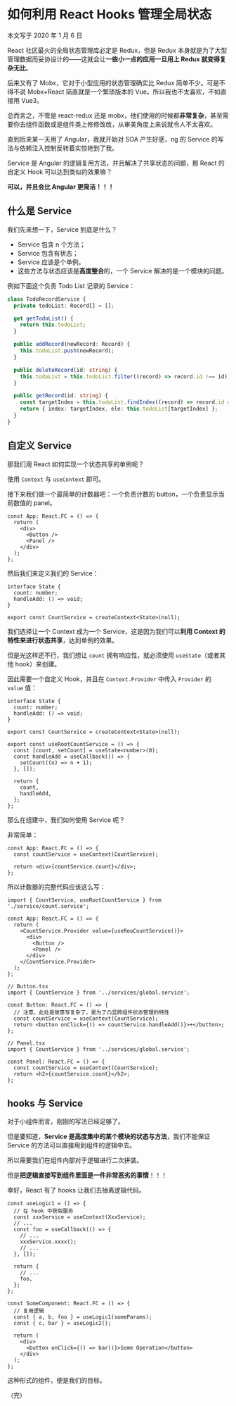 # 如何利用 React Hooks 管理全局状态

本文写于 2020 年 1 月 6 日

React 社区最火的全局状态管理库必定是 Redux，但是 Redux 本身就是为了大型管理数据而妥协设计的——这就会让**一些小一点的应用一旦用上 Redux 就变得复杂无比**。

后来又有了 Mobx，它对于小型应用的状态管理确实比 Redux 简单不少。可是不得不说 Mobx+React 简直就是一个繁琐版本的 Vue。所以我也不太喜欢，不如直接用 Vue3。

总而言之，不管是 react-redux 还是 mobx，他们使用的时候都**非常复杂**，甚至需要你去组件函数或是组件类上修修改改，从审美角度上来说就令人不太喜欢。

直到后来某一天用了 Angular，我就开始对 SOA 产生好感，ng 的 Service 的写法与依赖注入控制反转着实惊艳到了我。

Service 是 Angular 的逻辑复用方法，并且解决了共享状态的问题，那 React 的自定义 Hook 可以达到类似的效果嘛？

**可以，并且会比 Angular 更简洁！！！**

## 什么是 Service

我们先来想一下，Service 到底是什么？

- Service 包含 n 个方法；
- Service 包含有状态；
- Service 应该是个单例。
- 这些方法与状态应该是**高度整合**的，一个 Service 解决的是一个模块的问题。

例如下面这个负责 Todo List 记录的 Service：

```ts
class TodoRecordService {
  private todoList: Record[] = [];

  get getTodoList() {
    return this.todoList;
  }

  public addRecord(newRecord: Record) {
    this.todoList.push(newRecord);
  }

  public deleteRecord(id: string) {
    this.todoList = this.todoList.filter((record) => record.id !== id);
  }

  public getRecord(id: string) {
    const targetIndex = this.todoList.findIndex((record) => record.id === id);
    return { index: targetIndex, ele: this.todoList[targetIndex] };
  }
}
```

## 自定义 Service

那我们用 React 如何实现一个状态共享的单例呢？

使用 `Context` 与 `useContext` 即可。

接下来我们做一个最简单的计数器吧：一个负责计数的 button，一个负责显示当前数值的 panel。

```tsx
const App: React.FC = () => {
  return (
    <div>
      <Button />
      <Panel />
    </div>
  );
};
```

然后我们来定义我们的 Service：

```tsx
interface State {
  count: number;
  handleAdd: () => void;
}

export const CountService = createContext<State>(null);
```

我们选择让一个 Context 成为一个 Service，这是因为我们可以**利用 Context 的特性来进行状态共享**，达到单例的效果。

但是光这样还不行，我们想让 `count` 拥有响应性，就必须使用 `useState`（或者其他 hook）来创建。

因此需要一个自定义 Hook，并且在 `Context.Provider` 中传入 `Provider` 的 `value` 值：

```tsx
interface State {
  count: number;
  handleAdd: () => void;
}

export const CountService = createContext<State>(null);

export const useRootCountService = () => {
  const [count, setCount] = useState<number>(0);
  const handleAdd = useCallback(() => {
    setCount((n) => n + 1);
  }, []);

  return {
    count,
    handleAdd,
  };
};
```

那么在组建中，我们如何使用 Service 呢？

非常简单：

```tsx
const App: React.FC = () => {
  const countService = useContext(CountService);

  return <div>{countService.count}</div>;
};
```

所以计数器的完整代码应该这么写：

```tsx
import { CountService, useRootCountService } from './service/count.service';

const App: React.FC = () => {
  return (
    <CountService.Provider value={useRooCountService()}>
      <div>
        <Button />
        <Panel />
      </div>
    </CountService.Provider>
  );
};

// Button.tsx
import { CountService } from '../services/global.service';

const Button: React.FC = () => {
  // 注意，此处是故意写复杂了，是为了凸显跨组件状态管理的特性
  const countService = useContext(CountService);
  return <button onClick={() => countService.handleAdd()}>+</button>;
};

// Panel.tsx
import { CountService } from '../services/global.service';

const Panel: React.FC = () => {
  const countService = useContext(CountService);
  return <h2>{countService.count}</h2>;
};
```

## hooks 与 Service

对于小组件而言，刚刚的写法已经足够了。

但是要知道，**Service 是高度集中的某个模块的状态与方法**，我们不能保证 Service 的方法可以直接用到组件的逻辑中去。

所以需要我们在组件内部对于逻辑进行二次拼装。

但是**把逻辑直接写到组件里面是一件非常恶劣的事情**！！！

幸好，React 有了 hooks 让我们去抽离逻辑代码。

```tsx
const useLogic1 = () => {
  // 在 hook 中获取服务
  const xxxService = useContext(XxxService);
  // ...
  const foo = useCallback(() => {
    // ...
    xxxService.xxxx();
    // ...
  }, []);

  return {
    // ...
    foo,
  };
};

const SomeComponent: React.FC = () => {
  // 复用逻辑
  const { a, b, foo } = useLogic1(someParams);
  const { c, bar } = useLogic2();

  return (
    <div>
      <button onClick={() => bar()}>Some Operation</button>
    </div>
  );
};
```

这种形式的组件，便是我们的目标。

（完）
